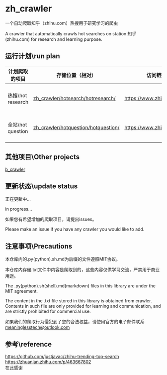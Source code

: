 # zh_crawler

一个自动爬取知乎（zhihu.com）热搜用于研究学习的爬虫  

A crawler that automatically crawls hot searches on station 知乎 (zhihu.com) for research and learning purpose.

## 运行计划\run plan

|  计划爬取的项目   |  存储位置（相对） | 访问链接 | 更新模式 | 时间表（utc）|
|  -----  | --------- |--------- | ------- | ----  |
| 热搜\hot research  | [zh_crawler/hotsearch/hotresearch/](https://github.com/zeturn/zh_crawler/tree/main/hotsearch/hotresearch) | <https://www.zhihu.com> | 每小时更新\every hour | 0 * * * * |
| 全站\hot question | [zh_crawler/hotquestion/hotquestion/](https://github.com/zeturn/zh_crawler/tree/main/hotquestion/hotquestion) | <https://www.zhihu.com/hot> | 每小时更新\every hour | 0 * * * * |

## 其他项目\Other projects

[b_crawler](https://github.com/zeturn/b_crawler)

## 更新状态\update status

正在更新中...  

in progress...

如果您有希望增加的爬取项目，请提出issues。

Please make an issue if you have any crawler you would like to add.


## 注意事项\Precautions

本仓库内的.py(python)\.sh\.md为后缀的文件遵照MIT协议。  

本仓库内存储.txt文件中内容是爬取到的，这些内容仅供学习交流，严禁用于商业用途。  

  
  
The .py(python)\.sh(shell)\.md(markdown) files in this library are under the MIT agreement.  

The content in the .txt file stored in this library is obtained from crawler. Contents in such file are only provided for learning and communication, and are strictly prohibited for commercial use.

如果我们的爬取行为侵犯到了您的合法权益，请使用官方的电子邮件联系 meaninglesstech@outlook.com


## 参考\reference

https://github.com/justjavac/zhihu-trending-top-search
https://zhuanlan.zhihu.com/p/463667802  
在此感谢
